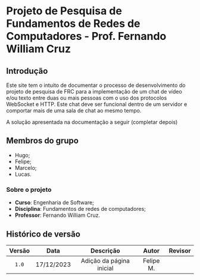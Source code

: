 # Projeto de Pesquisa de Fundamentos de Redes de Computadores - Prof. Fernando William Cruz

## Introdução

Este site tem o intuito de documentar o processo de desenvolvimento do projeto de pesquisa de FRC para a implementação de um chat de vídeo e/ou texto entre duas ou mais pessoas com o uso dos protocolos WebSocket e HTTP. Este chat deve ser funcional dentro de um servidor e comportar mais de uma sala de chat ao mesmo tempo.

A solução apresentada na documentação a seguir (completar depois)

## Membros do grupo

* Hugo;
* Felipe;
* Marcelo;
* Lucas.

### Sobre o projeto

* **Curso**: Engenharia de Software;
* **Disciplina**: Fundamentos de redes de computadores;
* **Professor**: Fernando William Cruz.

## Histórico de versão

| Versão |    Data    |      Descrição       |   Autor   |  Revisor  |
| :----: | :--------: | :------------------: | :-------: | :-------: |
| `1.0`  | 17/12/2023 | Adição da página inicial | Felipe M. |  |
